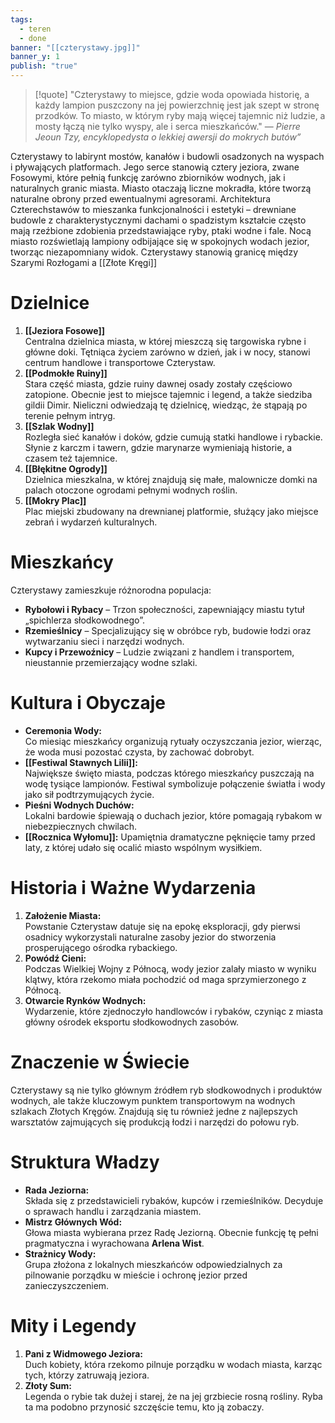 ```yaml
---
tags:
  - teren
  - done
banner: "[[czterystawy.jpg]]"
banner_y: 1
publish: "true"
---
```

>[!quote] "Czterystawy to miejsce, gdzie woda opowiada historię, a każdy lampion puszczony na jej powierzchnię jest jak szept w stronę przodków. To miasto, w którym ryby mają więcej tajemnic niż ludzie, a mosty łączą nie tylko wyspy, ale i serca mieszkańców."
>— _Pierre Jeoun Tzy, encyklopedysta o lekkiej awersji do mokrych butów”_

Czterystawy to labirynt mostów, kanałów i budowli osadzonych na wyspach i pływających platformach. Jego serce stanowią cztery jeziora, zwane Fosowymi, które pełnią funkcję zarówno zbiorników wodnych, jak i naturalnych granic miasta. Miasto otaczają liczne mokradła, które tworzą naturalne obrony przed ewentualnymi agresorami. 
Architektura Czterechstawów to mieszanka funkcjonalności i estetyki – drewniane budowle z charakterystycznymi dachami o spadzistym kształcie często mają rzeźbione zdobienia przedstawiające ryby, ptaki wodne i fale. Nocą miasto rozświetlają lampiony odbijające się w spokojnych wodach jezior, tworząc niezapomniany widok.
Czterystawy stanowią granicę między Szarymi Rozłogami a [[Złote Kręgi]]
# **Dzielnice**
1. **[[Jeziora Fosowe]]**  
    Centralna dzielnica miasta, w której mieszczą się targowiska rybne i główne doki. Tętniąca życiem zarówno w dzień, jak i w nocy, stanowi centrum handlowe i transportowe Czterystaw.
2. **[[Podmokłe Ruiny]]**  
    Stara część miasta, gdzie ruiny dawnej osady zostały częściowo zatopione. Obecnie jest to miejsce tajemnic i legend, a także siedziba gildii Dimir. Nieliczni odwiedzają tę dzielnicę, wiedząc, że stąpają po terenie pełnym intryg.
3. **[[Szlak Wodny]]**  
    Rozległa sieć kanałów i doków, gdzie cumują statki handlowe i rybackie. Słynie z karczm i tawern, gdzie marynarze wymieniają historie, a czasem też tajemnice.
4. **[[Błękitne Ogrody]]**  
    Dzielnica mieszkalna, w której znajdują się małe, malownicze domki na palach otoczone ogrodami pełnymi wodnych roślin.
5. **[[Mokry Plac]]**  
    Plac miejski zbudowany na drewnianej platformie, służący jako miejsce zebrań i wydarzeń kulturalnych.
# **Mieszkańcy**
Czterystawy zamieszkuje różnorodna populacja:
- **Rybołowi i Rybacy** – Trzon społeczności, zapewniający miastu tytuł „spichlerza słodkowodnego”.
- **Rzemieślnicy** – Specjalizujący się w obróbce ryb, budowie łodzi oraz wytwarzaniu sieci i narzędzi wodnych.
- **Kupcy i Przewoźnicy** – Ludzie związani z handlem i transportem, nieustannie przemierzający wodne szlaki.
# **Kultura i Obyczaje**
- **Ceremonia Wody:**  
    Co miesiąc mieszkańcy organizują rytuały oczyszczania jezior, wierząc, że woda musi pozostać czysta, by zachować dobrobyt.
- **[[Festiwal Stawnych Lilii]]:**  
    Największe święto miasta, podczas którego mieszkańcy puszczają na wodę tysiące lampionów. Festiwal symbolizuje połączenie światła i wody jako sił podtrzymujących życie.
- **Pieśni Wodnych Duchów:**  
    Lokalni bardowie śpiewają o duchach jezior, które pomagają rybakom w niebezpiecznych chwilach.
- **[[Rocznica Wyłomu]]:**
	Upamiętnia dramatyczne pęknięcie tamy przed laty, z której udało się ocalić miasto wspólnym wysiłkiem.
# **Historia i Ważne Wydarzenia**
1. **Założenie Miasta:**  
    Powstanie Czterystaw datuje się na epokę eksploracji, gdy pierwsi osadnicy wykorzystali naturalne zasoby jezior do stworzenia prosperującego ośrodka rybackiego.
2. **Powódź Cieni:**  
    Podczas Wielkiej Wojny z Północą, wody jezior zalały miasto w wyniku klątwy, która rzekomo miała pochodzić od maga sprzymierzonego z Północą.
3. **Otwarcie Rynków Wodnych:**  
    Wydarzenie, które zjednoczyło handlowców i rybaków, czyniąc z miasta główny ośrodek eksportu słodkowodnych zasobów.
# **Znaczenie w Świecie**
Czterystawy są nie tylko głównym źródłem ryb słodkowodnych i produktów wodnych, ale także kluczowym punktem transportowym na wodnych szlakach Złotych Kręgów. Znajdują się tu również jedne z najlepszych warsztatów zajmujących się produkcją łodzi i narzędzi do połowu ryb.
# **Struktura Władzy**
- **Rada Jeziorna:**  
    Składa się z przedstawicieli rybaków, kupców i rzemieślników. Decyduje o sprawach handlu i zarządzania miastem.
- **Mistrz Głównych Wód:**  
    Głowa miasta wybierana przez Radę Jeziorną. Obecnie funkcję tę pełni pragmatyczna i wyrachowana **Arlena Wist**.
- **Strażnicy Wody:**  
    Grupa złożona z lokalnych mieszkańców odpowiedzialnych za pilnowanie porządku w mieście i ochronę jezior przed zanieczyszczeniem.
# **Mity i Legendy**
1. **Pani z Widmowego Jeziora:**  
    Duch kobiety, która rzekomo pilnuje porządku w wodach miasta, karząc tych, którzy zatruwają jeziora.
2. **Złoty Sum:**  
    Legenda o rybie tak dużej i starej, że na jej grzbiecie rosną rośliny. Ryba ta ma podobno przynosić szczęście temu, kto ją zobaczy.